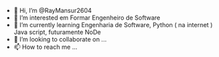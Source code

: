 - 👋 Hi, I’m @RayMansur2604
- 👀 I’m interested em Formar Engenheiro de Software
- 🌱 I’m currently learning Engenharia de Software, Python ( na internet ) Java script, futuramente NoDe
- 💞️ I’m looking to collaborate on ...
- 📫 How to reach me ...

<!---
RayMansur2604/RayMansur2604 is a ✨ special ✨ repository because its `README.md` (this file) appears on your GitHub profile.
You can click the Preview link to take a look at your changes.
--->
